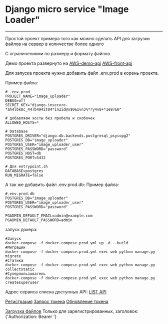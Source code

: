 # Django micro service "Image Loader"

___

Простой проект примера того как можно сделать 
API для загрузки файлов на сервер в количестве более одного

С ограничениями по размеру и формату файлов.

Демо проекта развернуто на 
[AWS-demo-api](http://ec2-18-117-110-164.us-east-2.compute.amazonaws.com/api/v1/swagger/)
[AWS-front-api](http://ec2-18-117-110-164.us-east-2.compute.amazonaws.com)

Для запуска проекта нужно добавить файл .env.prod в корень проекта.

Пример файла:
```shell
# .env.prod
PROJECT_NAME="image_uploader"
DEBUG=off
SECRET_KEY="django-insecure-*ah4lbk8c_44)b494it04*in2id@x$0&1vn3%*ry4v8+*1e97&0"

# добавляем хосты без пробела и скобочек
ALLOWED_HOSTS=* 

# Database
POSTGRES_DRIVER="django.db.backends.postgresql_psycopg2"
POSTGRES_DB="image_uploader"
POSTGRES_USER="image_uploader_user"
POSTGRES_PASSWORD="password"
POSTGRES_HOST=db
POSTGRES_PORT=5432

# Для entrypoint.sh
DATABASE=postgres
RUN_MIGRATE=false
```

А так же добавить файл .env.prod.db:
Пример файла:
```shell
#.env.prod.db
POSTGRES_DB="image_uploader"
POSTGRES_USER="image_uploader_user"
POSTGRES_PASSWORD="password"

PGADMIN_DEFAULT_EMAIL=admin@example.com
PGADMIN_DEFAULT_PASSWORD=admin
```

запуск докера:

```shell
#Запуск
docker-compose -f docker-compose.prod.yml up -d --build
#Миграции
docker-compose -f docker-compose.prod.yml exec web python manage.py migrate
#Статика
docker-compose -f docker-compose.prod.yml exec web python manage.py collectstatic
#Суперпользователь
docker-compose -f docker-compose.prod.yml exec web python manage.py createsuperuser
```

Адрес сервиса списка доступных API:
[LIST API](http://127.0.0.1/api/v1/swagger/)

[Регистрация](http://127.0.0.1/api/v1/user/)
[Запрос токена](http://127.0.0.1/api/v1/token/both/)
[Обновление токена](http://127.0.0.1/api/v1/token/access/)


[Загрузка файлов](http://127.0.0.1/api/v1/upload/)
Только для зарегистрированных, заголовок: 
{'Authorization: Bearer <Token>'}
